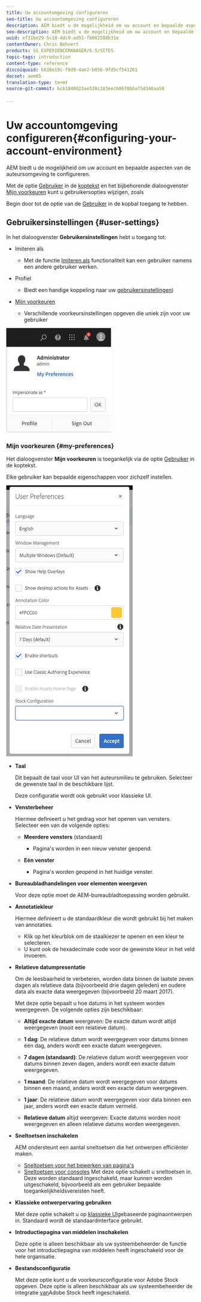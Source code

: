 ```yaml
---
title: Uw accountomgeving configureren
seo-title: Uw accountomgeving configureren
description: AEM biedt u de mogelijkheid om uw account en bepaalde aspecten van de auteursomgeving te configureren
seo-description: AEM biedt u de mogelijkheid om uw account en bepaalde aspecten van de auteursomgeving te configureren
uuid: ef31be29-5c18-4dc9-ad51-fb001588b31e
contentOwner: Chris Bohnert
products: SG_EXPERIENCEMANAGER/6.5/SITES
topic-tags: introduction
content-type: reference
discoiquuid: b610e19c-f8d9-4ae2-b056-9fd5cf541261
docset: aem65
translation-type: tm+mt
source-git-commit: bcb1840d23ae538c183eecb0678b6a75d346aa50

---
```



# Uw accountomgeving configureren{#configuring-your-account-environment}

AEM biedt u de mogelijkheid om uw account en bepaalde aspecten van de auteursomgeving te configureren.

Met de optie [Gebruiker](/help/sites-authoring/user-properties.md#user-settings) in de [koptekst](/help/sites-authoring/basic-handling.md#the-header) en het bijbehorende dialoogvenster [Mijn voorkeuren](#userpreferences) kunt u gebruikersopties wijzigen, zoals

Begin door tot de optie van de [Gebruiker](/help/sites-authoring/user-properties.md#user-settings) in de kopbal toegang te hebben.

## Gebruikersinstellingen {#user-settings}

In het dialoogvenster **Gebruikersinstellingen** hebt u toegang tot:

* Imiteren als

   * Met de functie [Imiteren als](/help/sites-administering/security.md#impersonating-another-user) functionaliteit kan een gebruiker namens een andere gebruiker werken.

* Profiel

   * Biedt een handige koppeling naar uw [gebruikersinstellingen](/help/sites-administering/security.md))

* [Mijn voorkeuren](/help/sites-authoring/user-properties.md#my-preferences)

   * Verschillende voorkeursinstellingen opgeven die uniek zijn voor uw gebruiker

![screen_shot_2018-03-20at103808](assets/screen_shot_2018-03-20at103808.png)

### Mijn voorkeuren {#my-preferences}

Het dialoogvenster **Mijn voorkeuren** is toegankelijk via de optie [Gebruiker](/help/sites-authoring/user-properties.md#user-settings) in de koptekst.

Elke gebruiker kan bepaalde eigenschappen voor zichzelf instellen.

![screen-shot_2019-03-05at100322](assets/screen-shot_2019-03-05at100322.png)

* **Taal**

   Dit bepaalt de taal voor UI van het auteursmilieu te gebruiken. Selecteer de gewenste taal in de beschikbare lijst.

   Deze configuratie wordt ook gebruikt voor klassieke UI.

* **Vensterbeheer**

   Hiermee definieert u het gedrag voor het openen van vensters. Selecteer een van de volgende opties:

   * **Meerdere vensters** (standaard)

      * Pagina&#39;s worden in een nieuw venster geopend.
   * **Eén venster**

      * Pagina&#39;s worden geopend in het huidige venster.


* **Bureaubladhandelingen voor elementen weergeven**

   Voor deze optie moet de AEM-bureaubladtoepassing worden gebruikt.

* **Annotatiekleur**

   Hiermee definieert u de standaardkleur die wordt gebruikt bij het maken van annotaties.

   * Klik op het kleurblok om de staalkiezer te openen en een kleur te selecteren.
   * U kunt ook de hexadecimale code voor de gewenste kleur in het veld invoeren.

* **Relatieve datumpresentatie**

   Om de leesbaarheid te verbeteren, worden data binnen de laatste zeven dagen als relatieve data (bijvoorbeeld drie dagen geleden) en oudere data als exacte data weergegeven (bijvoorbeeld 20 maart 2017).

   Met deze optie bepaalt u hoe datums in het systeem worden weergegeven. De volgende opties zijn beschikbaar:

   * **Altijd exacte datum** weergeven: De exacte datum wordt altijd weergegeven (nooit een relatieve datum).
   * **1 dag**: De relatieve datum wordt weergegeven voor datums binnen één dag, anders wordt een exacte datum weergegeven.

   * **7 dagen (standaard)**: De relatieve datum wordt weergegeven voor datums binnen zeven dagen, anders wordt een exacte datum weergegeven.

   * **1 maand**: De relatieve datum wordt weergegeven voor datums binnen een maand, anders wordt een exacte datum weergegeven.

   * **1 jaar**: De relatieve datum wordt weergegeven voor data binnen een jaar, anders wordt een exacte datum vermeld.

   * **Relatieve datum** altijd weergeven: Exacte datums worden nooit weergegeven en alleen relatieve datums worden weergegeven.

* **Sneltoetsen inschakelen**

   AEM ondersteunt een aantal sneltoetsen die het ontwerpen efficiënter maken.

   * [Sneltoetsen voor het bewerken van pagina&#39;s](/help/sites-authoring/page-authoring-keyboard-shortcuts.md)
   * [Sneltoetsen voor consoles](/help/sites-authoring/keyboard-shortcuts.md)
   Met deze optie schakelt u sneltoetsen in. Deze worden standaard ingeschakeld, maar kunnen worden uitgeschakeld, bijvoorbeeld als een gebruiker bepaalde toegankelijkheidsvereisten heeft.

* **Klassieke ontwerpervaring gebruiken**

   Met deze optie schakelt u op [klassieke UI](/help/sites-classic-ui-authoring/home.md)gebaseerde paginaontwerpen in. Standaard wordt de standaardinterface gebruikt.

* **Introductiepagina van middelen inschakelen**

   Deze optie is alleen beschikbaar als uw systeembeheerder de functie voor het introductiepagina van middelen heeft ingeschakeld voor de hele organisatie.

* **Bestandsconfiguratie**

   Met deze optie kunt u de voorkeursconfiguratie voor Adobe Stock opgeven. Deze optie is alleen beschikbaar als uw systeembeheerder de integratie [van](/help/assets/aem-assets-adobe-stock.md)Adobe Stock heeft ingeschakeld.
